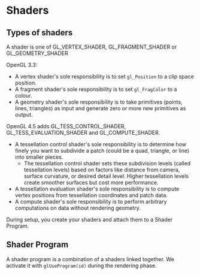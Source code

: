 # Shaders

## Types of shaders

A shader is one of GL_VERTEX_SHADER, GL_FRAGMENT_SHADER or GL_GEOMETRY_SHADER

OpenGL 3.3:

- A vertex shader's sole responsibility is to set `gl_Position` to a clip space position.
- A fragment shader's sole responsibility is to set `gl_FragColor` to a colour.
- A geometry shader's sole responsibility is to take primitives (points, lines, triangles) as input and generate zero or more new primitives as output.

OpenGL 4.5 adds GL_TESS_CONTROL_SHADER, GL_TESS_EVALUATION_SHADER and GL_COMPUTE_SHADER.

- A tessellation control shader's sole responsibility is to determine how finely you want to subdivide a patch (could be a quad, triangle, or line) into smaller pieces.
    - The tessellation control shader sets these subdivision levels (called tessellation levels) based on factors like distance from camera, surface curvature, or desired detail level. Higher tessellation levels create smoother surfaces but cost more performance.
- A tessellation evaluation shader's sole responsibility is to compute vertex positions from tessellation coordinates and patch data.
- A compute shader's sole responsibility is to perform arbitrary computations on data without rendering geometry.

During setup, you create your shaders and attach them to a Shader Program.

## Shader Program

A shader program is a combination of a shaders linked together. We activate it with `glUseProgram(id)` during the rendering phase.

